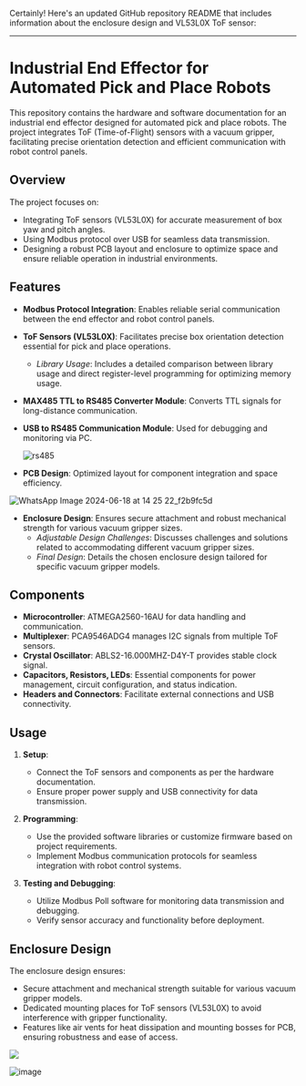 Certainly! Here's an updated GitHub repository README that includes information about the enclosure design and VL53L0X ToF sensor:

---

# Industrial End Effector for Automated Pick and Place Robots

This repository contains the hardware and software documentation for an industrial end effector designed for automated pick and place robots. The project integrates ToF (Time-of-Flight) sensors with a vacuum gripper, facilitating precise orientation detection and efficient communication with robot control panels.

## Overview

The project focuses on:
- Integrating ToF sensors (VL53L0X) for accurate measurement of box yaw and pitch angles.
- Using Modbus protocol over USB for seamless data transmission.
- Designing a robust PCB layout and enclosure to optimize space and ensure reliable operation in industrial environments.

## Features

- **Modbus Protocol Integration**: Enables reliable serial communication between the end effector and robot control panels.
- **ToF Sensors (VL53L0X)**: Facilitates precise box orientation detection essential for pick and place operations. 
  - *Library Usage*: Includes a detailed comparison between library usage and direct register-level programming for optimizing memory usage.
- **MAX485 TTL to RS485 Converter Module**: Converts TTL signals for long-distance communication.  
- **USB to RS485 Communication Module**: Used for debugging and monitoring via PC.

  ![rs485](https://github.com/jaliyanimanthako/Industrial-End-Effector-for-Automated-Pick-and-Place-Robots/assets/161110418/92b3b14d-f96a-4ae2-8b6d-2e325f05c642)

- **PCB Design**: Optimized layout for component integration and space efficiency.

![WhatsApp Image 2024-06-18 at 14 25 22_f2b9fc5d](https://github.com/jaliyanimanthako/Industrial-End-Effector-for-Automated-Pick-and-Place-Robots/assets/161110418/69982c36-3216-4f25-a3a1-138672eadd46)

  
- **Enclosure Design**: Ensures secure attachment and robust mechanical strength for various vacuum gripper sizes.
  - *Adjustable Design Challenges*: Discusses challenges and solutions related to accommodating different vacuum gripper sizes.
  - *Final Design*: Details the chosen enclosure design tailored for specific vacuum gripper models.

## Components

- **Microcontroller**: ATMEGA2560-16AU for data handling and communication.
- **Multiplexer**: PCA9546ADG4 manages I2C signals from multiple ToF sensors.
- **Crystal Oscillator**: ABLS2-16.000MHZ-D4Y-T provides stable clock signal.
- **Capacitors, Resistors, LEDs**: Essential components for power management, circuit configuration, and status indication.
- **Headers and Connectors**: Facilitate external connections and USB connectivity.

## Usage

1. **Setup**:
   - Connect the ToF sensors and components as per the hardware documentation.
   - Ensure proper power supply and USB connectivity for data transmission.

2. **Programming**:
   - Use the provided software libraries or customize firmware based on project requirements.
   - Implement Modbus communication protocols for seamless integration with robot control systems.

3. **Testing and Debugging**:
   - Utilize Modbus Poll software for monitoring data transmission and debugging.
   - Verify sensor accuracy and functionality before deployment.

## Enclosure Design

The enclosure design ensures:
- Secure attachment and mechanical strength suitable for various vacuum gripper models.
- Dedicated mounting places for ToF sensors (VL53L0X) to avoid interference with gripper functionality.
- Features like air vents for heat dissipation and mounting bosses for PCB, ensuring robustness and ease of access.

</p center>
 <img src = https://github.com/jaliyanimanthako/Industrial-End-Effector-for-Automated-Pick-and-Place-Robots/assets/161110418/a179bfe3-aa3e-4430-b7ed-a4d9d93666e1>
 </p>

 ![image](https://github.com/jaliyanimanthako/Industrial-End-Effector-for-Automated-Pick-and-Place-Robots/assets/161110418/8372e076-9fe1-44b0-b545-bae7987a9e8c)

